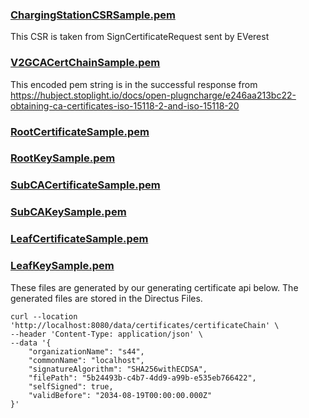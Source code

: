 ### [ChargingStationCSRSample.pem](ChargingStationCSRSample.pem)

This CSR is taken from SignCertificateRequest sent by EVerest

### [V2GCACertChainSample.pem](V2GCACertChainSample.pem)

This encoded pem string is in the successful response from https://hubject.stoplight.io/docs/open-plugncharge/e246aa213bc22-obtaining-ca-certificates-iso-15118-2-and-iso-15118-20

### [RootCertificateSample.pem](RootCertificateSample.pem)

### [RootKeySample.pem](RootKeySample.pem)

### [SubCACertificateSample.pem](SubCACertificateSample.pem)

### [SubCAKeySample.pem](SubCAKeySample.pem)

### [LeafCertificateSample.pem](LeafCertificateSample.pem)

### [LeafKeySample.pem](LeafKeySample.pem)

These files are generated by our generating certificate api below. The generated files are stored in the Directus Files.

```
curl --location 'http://localhost:8080/data/certificates/certificateChain' \
--header 'Content-Type: application/json' \
--data '{
    "organizationName": "s44",
    "commonName": "localhost",
    "signatureAlgorithm": "SHA256withECDSA",
    "filePath": "5b24493b-c4b7-4dd9-a99b-e535eb766422",
    "selfSigned": true,
    "validBefore": "2034-08-19T00:00:00.000Z"
}'
```

